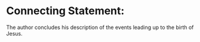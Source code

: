 # Connecting Statement:

The author concludes his description of the events leading up to the birth of Jesus.